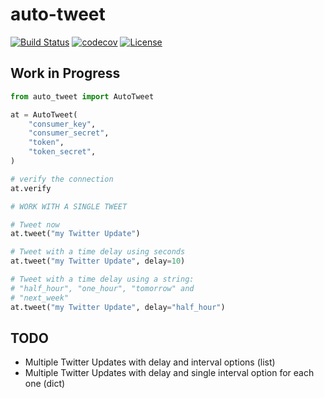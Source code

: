 # auto-tweet

[![Build Status](https://travis-ci.org/wilfredinni/auto-tweet.svg?branch=master)](https://travis-ci.org/wilfredinni/auto-tweet)
[![codecov](https://codecov.io/gh/wilfredinni/auto-tweet/branch/master/graph/badge.svg)](https://codecov.io/gh/wilfredinni/auto-tweet)
[![License](https://img.shields.io/badge/License-Apache%202.0-blue.svg)](https://opensource.org/licenses/Apache-2.0)

## Work in Progress

```python
from auto_tweet import AutoTweet

at = AutoTweet(
    "consumer_key",
    "consumer_secret",
    "token",
    "token_secret",
)

# verify the connection
at.verify

# WORK WITH A SINGLE TWEET

# Tweet now
at.tweet("my Twitter Update")

# Tweet with a time delay using seconds
at.tweet("my Twitter Update", delay=10)

# Tweet with a time delay using a string:
# "half_hour", "one_hour", "tomorrow" and
# "next_week"
at.tweet("my Twitter Update", delay="half_hour")
```

## TODO

- Multiple Twitter Updates with delay and interval options (list)
- Multiple Twitter Updates with delay and single interval option for each one (dict)
